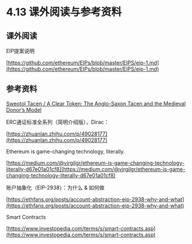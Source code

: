 # 4.13 课外阅读与参考资料

## 课外阅读

EIP提案说明

[https://github.com/ethereum/EIPs/blob/master/EIPS/eip-1.md](https://github.com/ethereum/EIPs/blob/master/EIPS/eip-1.md)

## 参考资料

[Sweotol Tacen / A Clear Token: The Anglo-Saxon Tacen and the Medieval Donor’s Model](https://www.medievalists.net/2014/12/sweotol-tacen-clear-token-anglo-saxon-tacen-medieval-donors-model/)

ERC通证标准全系列（简明介绍版），Dirac：

[https://zhuanlan.zhihu.com/p/49028177](https://zhuanlan.zhihu.com/p/49028177)

Ethereum is game-changing technology, literally.

[https://medium.com/@virgilgr/ethereum-is-game-changing-technology-literally-d67e01a01cf8](https://medium.com/@virgilgr/ethereum-is-game-changing-technology-literally-d67e01a01cf8)

账户抽象化（EIP-2938）：为什么 & 如何做

[https://ethfans.org/posts/account-abstraction-eip-2938-why-and-what](https://ethfans.org/posts/account-abstraction-eip-2938-why-and-what)

Smart Contracts

[https://www.investopedia.com/terms/s/smart-contracts.asp](https://www.investopedia.com/terms/s/smart-contracts.asp)
